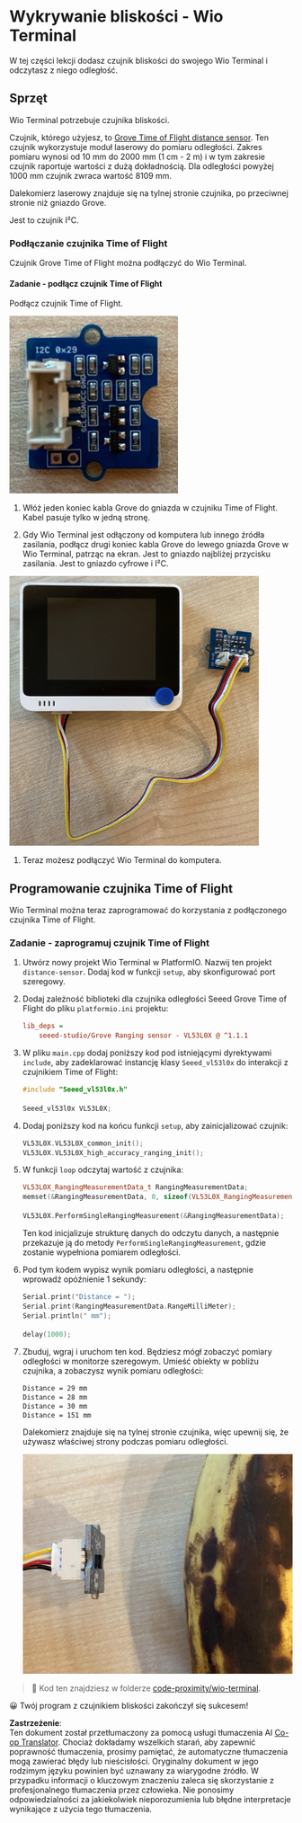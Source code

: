 <!--
CO_OP_TRANSLATOR_METADATA:
{
  "original_hash": "288aebb0c59f7be1d2719b8f9660a313",
  "translation_date": "2025-08-26T06:39:50+00:00",
  "source_file": "4-manufacturing/lessons/4-trigger-fruit-detector/wio-terminal-proximity.md",
  "language_code": "pl"
}
-->
# Wykrywanie bliskości - Wio Terminal

W tej części lekcji dodasz czujnik bliskości do swojego Wio Terminal i odczytasz z niego odległość.

## Sprzęt

Wio Terminal potrzebuje czujnika bliskości.

Czujnik, którego użyjesz, to [Grove Time of Flight distance sensor](https://www.seeedstudio.com/Grove-Time-of-Flight-Distance-Sensor-VL53L0X.html). Ten czujnik wykorzystuje moduł laserowy do pomiaru odległości. Zakres pomiaru wynosi od 10 mm do 2000 mm (1 cm - 2 m) i w tym zakresie czujnik raportuje wartości z dużą dokładnością. Dla odległości powyżej 1000 mm czujnik zwraca wartość 8109 mm.

Dalekomierz laserowy znajduje się na tylnej stronie czujnika, po przeciwnej stronie niż gniazdo Grove.

Jest to czujnik I²C.

### Podłączanie czujnika Time of Flight

Czujnik Grove Time of Flight można podłączyć do Wio Terminal.

#### Zadanie - podłącz czujnik Time of Flight

Podłącz czujnik Time of Flight.

![Czujnik Grove Time of Flight](../../../../../translated_images/grove-time-of-flight-sensor.d82ff2165bfded9f485de54d8d07195a6270a602696825fca19f629ddfe94e86.pl.png)

1. Włóż jeden koniec kabla Grove do gniazda w czujniku Time of Flight. Kabel pasuje tylko w jedną stronę.

1. Gdy Wio Terminal jest odłączony od komputera lub innego źródła zasilania, podłącz drugi koniec kabla Grove do lewego gniazda Grove w Wio Terminal, patrząc na ekran. Jest to gniazdo najbliżej przycisku zasilania. Jest to gniazdo cyfrowe i I²C.

![Czujnik Grove Time of Flight podłączony do lewego gniazda](../../../../../translated_images/wio-time-of-flight-sensor.c4c182131d2ea73df67febd004dc0313d271013d016be9c47e7da4d77c6c20a8.pl.png)

1. Teraz możesz podłączyć Wio Terminal do komputera.

## Programowanie czujnika Time of Flight

Wio Terminal można teraz zaprogramować do korzystania z podłączonego czujnika Time of Flight.

### Zadanie - zaprogramuj czujnik Time of Flight

1. Utwórz nowy projekt Wio Terminal w PlatformIO. Nazwij ten projekt `distance-sensor`. Dodaj kod w funkcji `setup`, aby skonfigurować port szeregowy.

1. Dodaj zależność biblioteki dla czujnika odległości Seeed Grove Time of Flight do pliku `platformio.ini` projektu:

    ```ini
    lib_deps =
        seeed-studio/Grove Ranging sensor - VL53L0X @ ^1.1.1
    ```

1. W pliku `main.cpp` dodaj poniższy kod pod istniejącymi dyrektywami `include`, aby zadeklarować instancję klasy `Seeed_vl53l0x` do interakcji z czujnikiem Time of Flight:

    ```cpp
    #include "Seeed_vl53l0x.h"
    
    Seeed_vl53l0x VL53L0X;
    ```

1. Dodaj poniższy kod na końcu funkcji `setup`, aby zainicjalizować czujnik:

    ```cpp
    VL53L0X.VL53L0X_common_init();
    VL53L0X.VL53L0X_high_accuracy_ranging_init();
    ```

1. W funkcji `loop` odczytaj wartość z czujnika:

    ```cpp
    VL53L0X_RangingMeasurementData_t RangingMeasurementData;
    memset(&RangingMeasurementData, 0, sizeof(VL53L0X_RangingMeasurementData_t));

    VL53L0X.PerformSingleRangingMeasurement(&RangingMeasurementData);
    ```

    Ten kod inicjalizuje strukturę danych do odczytu danych, a następnie przekazuje ją do metody `PerformSingleRangingMeasurement`, gdzie zostanie wypełniona pomiarem odległości.

1. Pod tym kodem wypisz wynik pomiaru odległości, a następnie wprowadź opóźnienie 1 sekundy:

    ```cpp
    Serial.print("Distance = ");
    Serial.print(RangingMeasurementData.RangeMilliMeter);
    Serial.println(" mm");

    delay(1000);
    ```

1. Zbuduj, wgraj i uruchom ten kod. Będziesz mógł zobaczyć pomiary odległości w monitorze szeregowym. Umieść obiekty w pobliżu czujnika, a zobaczysz wynik pomiaru odległości:

    ```output
    Distance = 29 mm
    Distance = 28 mm
    Distance = 30 mm
    Distance = 151 mm
    ```

    Dalekomierz znajduje się na tylnej stronie czujnika, więc upewnij się, że używasz właściwej strony podczas pomiaru odległości.

    ![Dalekomierz na tylnej stronie czujnika Time of Flight skierowany na banana](../../../../../translated_images/time-of-flight-banana.079921ad8b1496e4525dc26b4cdc71a076407aba3e72ba113ba2e38febae92c5.pl.png)

> 💁 Kod ten znajdziesz w folderze [code-proximity/wio-terminal](../../../../../4-manufacturing/lessons/4-trigger-fruit-detector/code-proximity/wio-terminal).

😀 Twój program z czujnikiem bliskości zakończył się sukcesem!

**Zastrzeżenie**:  
Ten dokument został przetłumaczony za pomocą usługi tłumaczenia AI [Co-op Translator](https://github.com/Azure/co-op-translator). Chociaż dokładamy wszelkich starań, aby zapewnić poprawność tłumaczenia, prosimy pamiętać, że automatyczne tłumaczenia mogą zawierać błędy lub nieścisłości. Oryginalny dokument w jego rodzimym języku powinien być uznawany za wiarygodne źródło. W przypadku informacji o kluczowym znaczeniu zaleca się skorzystanie z profesjonalnego tłumaczenia przez człowieka. Nie ponosimy odpowiedzialności za jakiekolwiek nieporozumienia lub błędne interpretacje wynikające z użycia tego tłumaczenia.